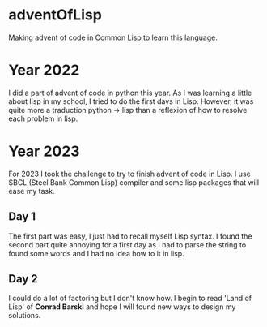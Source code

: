 # adventOfLisp
Making advent of code in Common Lisp to learn this language.

# Year 2022

I did a part of advent of code in python this year. As I was learning
a little about lisp in my school, I tried to do the first days in Lisp.
However, it was quite more a traduction python -> lisp than a reflexion
of how to resolve each problem in lisp.

# Year 2023

For 2023 I took the challenge to try to finish advent of code in Lisp.
I use SBCL (Steel Bank Common Lisp) compiler and some lisp packages that
will ease my task.

## Day 1

The first part was easy, I just had to recall myself Lisp syntax.
I found the second part quite annoying for a first day  as I had to
parse the string to found some words and I had no idea how to it in lisp.

## Day 2

I could do a lot of factoring but I don't know how.
I begin to read 'Land of Lisp' of **Conrad Barski** and hope I
will found new ways to design my solutions.
